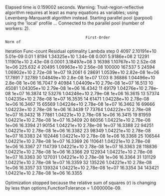 Elapsed time is 0.159002 seconds.
Warning: Trust-region-reflective algorithm requires at least as many equations as
variables; using Levenberg-Marquardt algorithm instead. 
Starting parallel pool (parpool) using the 'local' profile ...
Connected to the parallel pool (number of workers: 2).

                                        First-Order                    Norm of 
 Iteration  Func-count    Residual       optimality      Lambda           step
     0        4097     2.10191e+10        5.01e-09         0.01
     1        8194     1.34325e+10        1.34e-08        0.001     5.9186e+08
     2       12291     1.11901e+10        2.43e-08       0.0001    3.18497e+08
     3       16398     1.10767e+10        2.52e-08        1e+06        225.632
     4       20495     1.09963e+10        2.56e-08       100000        167.537
     5       24594     1.06902e+10        2.72e-08        1e+07        19.2061
     6       28691      1.0539e+10        2.82e-08        1e+06        17.7891
     7       32789     1.04849e+10         2.8e-08        1e+07          17.03
     8       36886     1.04496e+10         2.8e-08        1e+06        16.7047
     9       40984     1.04409e+10        2.79e-08        1e+07         16.513
    10       45081     1.04305e+10        2.79e-08        1e+06        16.4342
    11       49179     1.04276e+10        2.78e-08        1e+07        16.3874
    12       53276     1.04246e+10        2.79e-08        1e+06        16.3615
    13       57374     1.04235e+10        2.78e-08        1e+07        16.3535
    14       61471     1.04228e+10        2.78e-08        1e+06        16.3467
    15       65569     1.04224e+10        2.78e-08        1e+07        16.3462
    16       69666     1.04223e+10        2.78e-08        1e+06        16.3439
    17       73764     1.04222e+10        2.78e-08        1e+07        16.3432
    18       77861     1.04221e+10        2.78e-08        1e+06        16.3415
    19       81959     1.04221e+10        2.78e-08        1e+07        16.3409
    20       86056     1.04221e+10        2.78e-08        1e+06        16.3394
    21       90154     1.04221e+10        2.78e-08        1e+07        16.3388
    22       94251     1.04221e+10        2.78e-08        1e+06        16.3382
    23       98349     1.04221e+10        2.78e-08        1e+07        16.3383
    24       102446     1.04221e+10        2.78e-08        1e+06        16.3368
    25       106544     1.04221e+10        2.78e-08        1e+07        16.3369
    26       110641     1.04221e+10        2.78e-08        1e+06        16.3367
    27       114739     1.04221e+10        2.78e-08        1e+07        16.3363
    28       118836     1.04221e+10        2.78e-08        1e+06        16.3366
    29       122934     1.04221e+10        2.78e-08        1e+07        16.3363
    30       127031     1.04221e+10        2.78e-08        1e+06        16.3364
    31       131129     1.04221e+10        2.78e-08        1e+07        16.3359
    32       135226     1.04221e+10        2.78e-08        1e+06        16.3357
    33       139324     1.04221e+10        2.78e-08        1e+07        16.3354
    34       143421     1.04221e+10        2.78e-08        1e+06        16.3355

Optimization stopped because the relative sum of squares (r) is changing
by less than options.FunctionTolerance = 1.000000e-09.